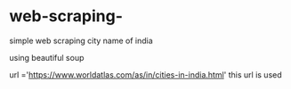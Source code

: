 # web-scraping-

simple  web scraping city name of india

using beautiful soup

url ='https://www.worldatlas.com/as/in/cities-in-india.html' this url is used

